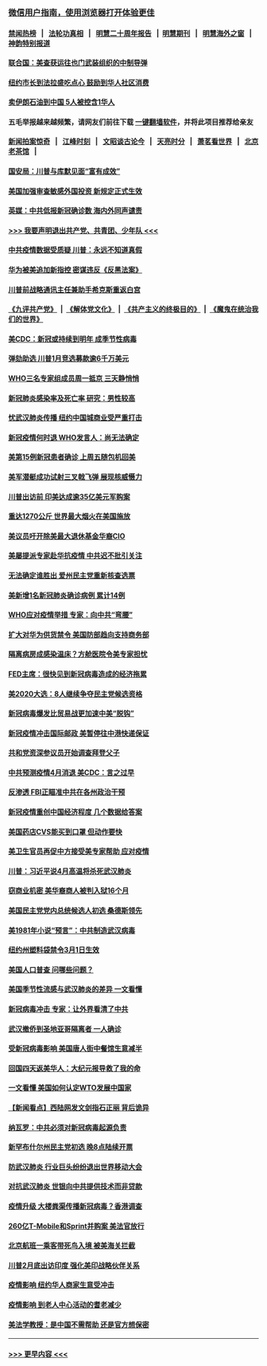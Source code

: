### [微信用户指南，使用浏览器打开体验更佳](https://github.com/gfw-breaker/banned-news1/blob/master/indexes/wechat-guide.md?t=0)
#### [禁闻热榜](热点新闻.md?t=0)  &nbsp;&nbsp;|&nbsp;&nbsp; [法轮功真相](https://github.com/gfw-breaker/truth/blob/master/README.md?t=0) &nbsp;&nbsp;|&nbsp;&nbsp; [明慧二十周年报告](https://github.com/gfw-breaker/mh-reports/blob/master/README.md?t=0) &nbsp;&nbsp;|&nbsp;&nbsp;[明慧期刊](https://github.com/gfw-breaker/mh-qikan) &nbsp;&nbsp;|&nbsp;&nbsp; [明慧海外之窗](https://github.com/gfw-breaker/mh-news/blob/master/README.md?t=0) &nbsp;&nbsp;|&nbsp;&nbsp; [神韵特别报道](https://github.com/gfw-breaker/mh-news/blob/master/shenyun.md?t=0)
#### [联合国：美查获运往也门武装组织的中制导弹](../pages/nsc412/n11868677.md?t=02150044) 
#### [纽约市长到法拉盛吃点心  鼓励到华人社区消费](../pages/nsc412/n11868197.md?t=02150044) 
#### [卖伊朗石油到中国  5人被控含1华人](../pages/nsc412/n11867988.md?t=02150044) 
#### 五毛举报越来越频繁，请网友们前往下载 [一键翻墙软件](https://github.com/gfw-breaker/ssr-accounts)，并将此项目推荐给亲友
#### [新闻拍案惊奇](https://github.com/gfw-breaker/banned-news1/blob/master/pages/link4.md) &nbsp;&nbsp;|&nbsp;&nbsp; [江峰时刻](https://github.com/gfw-breaker/banned-news1/blob/master/pages/link4.md) &nbsp;&nbsp;|&nbsp;&nbsp; [文昭谈古论今](https://github.com/gfw-breaker/banned-news1/blob/master/pages/link4.md) &nbsp;&nbsp;|&nbsp;&nbsp; [天亮时分](https://github.com/gfw-breaker/banned-news1/blob/master/pages/link4.md) &nbsp;&nbsp;|&nbsp;&nbsp; [萧茗看世界](https://github.com/gfw-breaker/banned-news1/blob/master/pages/link4.md) &nbsp;&nbsp;|&nbsp;&nbsp; [北京老茶馆](https://github.com/gfw-breaker/banned-news1/blob/master/pages/link4.md) &nbsp;&nbsp;|&nbsp;&nbsp; 
#### [国安局：川普与库默见面“富有成效”](../pages/nsc412/n11867976.md?t=02150044) 
#### [美国加强审查敏感外国投资 新规定正式生效](../pages/nsc412/n11868041.md?t=02150044) 
#### [英媒：中共低报新冠确诊数 海内外同声谴责](../pages/nsc412/n11867421.md?t=02150044) 
#### [>>> 我要声明退出共产党、共青团、少年队 <<<](https://github.com/begood0513/goodnews/blob/master/quit/letter.md) 
#### [中共疫情数据受质疑 川普：永远不知道真假](../pages/nsc412/n11867195.md?t=02150044) 
#### [华为被美追加新指控 密谋违反《反黑法案》](../pages/nsc412/n11867191.md?t=02150044) 
#### [川普前战略通讯主任兼助手希克斯重返白宫](../pages/nsc412/n11867104.md?t=02150044) 
#### [《九评共产党》](https://github.com/begood0513/9ping.md/blob/master/README.md) &nbsp;|&nbsp; [《解体党文化》](../../../../jtdwh.md/blob/master/README.md)  &nbsp;|&nbsp; [《共产主义的终极目的》](../../../../gczydzjmd.md/blob/master/README.md) &nbsp;|&nbsp; [《魔鬼在统治我们的世界》](../../../../mgztzwmdsj.md/blob/master/README.md) 
#### [美CDC：新冠或持续到明年 成季节性病毒](../pages/nsc412/n11867279.md?t=02150044) 
#### [弹劾助选 川普1月竞选募款逾6千万美元](../pages/nsc412/n11866950.md?t=02150044) 
#### [WHO三名专家组成员周一抵京 三天静悄悄](../pages/nsc412/n11866947.md?t=02150044) 
#### [新冠肺炎感染率及死亡率 研究：男性较高](../pages/nsc412/n11866956.md?t=02150044) 
#### [忧武汉肺炎传播 纽约中国城商业受严重打击](../pages/nsc412/n11866902.md?t=02150044) 
#### [新冠疫情何时退 WHO发言人：尚无法确定](../pages/nsc412/n11866864.md?t=02150044) 
#### [美第15例新冠患者确诊 上周五随包机回美](../pages/nsc412/n11866852.md?t=02150044) 
#### [美军潜艇成功试射三叉戟飞弹 展现核威慑力](../pages/nsc412/n11866046.md?t=02150044) 
#### [川普出访前 印美达成逾35亿美元军购案](../pages/nsc412/n11865444.md?t=02150044) 
#### [重达1270公斤 世界最大烟火在美国施放](../pages/nsc412/n11865198.md?t=02150044) 
#### [美议员吁开除美最大退休基金华裔CIO](../pages/nsc412/n11865230.md?t=02150044) 
#### [美屡提派专家赴华抗疫情 中共迟不批引关注](../pages/nsc412/n11864719.md?t=02150044) 
#### [无法确定谁胜出 爱州民主党重新核查选票](../pages/nsc412/n11864830.md?t=02150044) 
#### [美新增1名新冠肺炎确诊病例 累计14例](../pages/nsc412/n11864893.md?t=02150044) 
#### [WHO应对疫情举措 专家：向中共“弯腰”](../pages/nsc412/n11864727.md?t=02150044) 
#### [扩大对华为供货禁令 美国防部趋向支持商务部](../pages/nsc412/n11864773.md?t=02150044) 
#### [隔离病房成感染温床？方舱医院令美专家担忧](../pages/nsc412/n11864575.md?t=02150044) 
#### [FED主席：很快见到新冠病毒造成的经济拖累](../pages/nsc412/n11864507.md?t=02150044) 
#### [美2020大选：8人继续争夺民主党候选资格](../pages/nsc412/n11864327.md?t=02150044) 
#### [新冠病毒爆发比贸易战更加速中美“脱钩”](../pages/nsc412/n11864470.md?t=02150044) 
#### [新冠疫情冲击国际邮政 美暂停往中港快递保证](../pages/nsc412/n11864207.md?t=02150044) 
#### [共和党资深参议员开始调查拜登父子](../pages/nsc412/n11863984.md?t=02150044) 
#### [中共预测疫情4月消退 美CDC：言之过早](../pages/nsc412/n11864310.md?t=02150044) 
#### [反渗透 FBI正瞄准中共在各州政治干预](../pages/nsc412/n11864300.md?t=02150044) 
#### [新冠疫情重创中国经济程度 几个数据给答案](../pages/nsc412/n11864203.md?t=02150044) 
#### [美国药店CVS能买到口罩 但动作要快](../pages/nsc412/n11862438.md?t=02150044) 
#### [美卫生官员再促中方接受美专家帮助 应对疫情](../pages/nsc412/n11864043.md?t=02150044) 
#### [川普：习近平说4月高温将杀死武汉肺炎](../pages/nsc412/n11860814.md?t=02150044) 
#### [窃商业机密 美华裔商人被判入狱16个月](../pages/nsc412/n11863911.md?t=02150044) 
#### [美国民主党党内总统候选人初选 桑德斯领先](../pages/nsc412/n11863475.md?t=02150044) 
#### [美1981年小说“预言”：中共制造武汉病毒](../pages/nsc412/n11863306.md?t=02150044) 
#### [纽约州塑料袋禁令3月1日生效](../pages/nsc412/n11862832.md?t=02150044) 
#### [美国人口普查  问哪些问题？](../pages/nsc412/n11862808.md?t=02150044) 
#### [美国季节性流感与武汉肺炎的差异 一文看懂](../pages/nsc412/n11862428.md?t=02150044) 
#### [新冠病毒冲击 专家：让外界看清了中共](../pages/nsc412/n11862280.md?t=02150044) 
#### [武汉撤侨到圣地亚哥隔离者 一人确诊](../pages/nsc412/n11862460.md?t=02150044) 
#### [受新冠病毒影响 美国唐人街中餐馆生意减半](../pages/nsc412/n11861940.md?t=02150044) 
#### [回国四天返美华人：大纪元报导救了我的命](../pages/nsc412/n11862181.md?t=02150044) 
#### [一文看懂 美国如何认定WTO发展中国家](../pages/nsc412/n11862051.md?t=02150044) 
#### [【新闻看点】西陆网发文剑指石正丽 背后诡异](../pages/nsc412/n11861792.md?t=02150044) 
#### [纳瓦罗：中共必须对新冠病毒起源负责](../pages/nsc412/n11861810.md?t=02150044) 
#### [新罕布什尔州民主党初选 晚8点陆续开票](../pages/nsc412/n11861872.md?t=02150044) 
#### [防武汉肺炎 行业巨头纷纷退出世界移动大会](../pages/nsc412/n11861795.md?t=02150044) 
#### [对抗武汉肺炎 世银向中共提供技术而非贷款](../pages/nsc412/n11861652.md?t=02150044) 
#### [疫情升级 大楼粪渠传播新冠病毒？香港调查](../pages/nsc412/n11861556.md?t=02150044) 
#### [260亿T-Mobile和Sprint并购案 美法官放行](../pages/nsc412/n11861511.md?t=02150044) 
#### [北京航班一乘客带死鸟入境 被美海关拦截](../pages/nsc412/n11861317.md?t=02150044) 
#### [川普2月底出访印度 强化美印战略伙伴关系](../pages/nsc412/n11860557.md?t=02150044) 
#### [疫情影响  纽约华人商家生意受冲击](../pages/nsc412/n11860284.md?t=02150044) 
#### [疫情影响  到老人中心活动的耆老减少](../pages/nsc412/n11860199.md?t=02150044) 
#### [美法学教授：是中国不需帮助 还是官方想保密](../pages/nsc412/n11859492.md?t=02150044) 

----
#### [ >>> 更早内容 <<< ](../indexes/nsc412-earlier.md)
